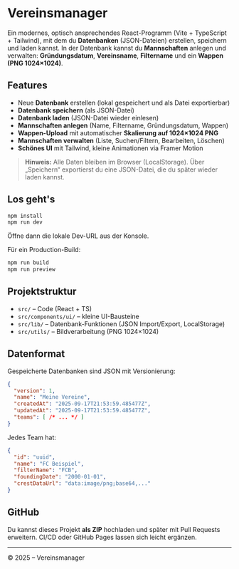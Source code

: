 # Vereinsmanager

Ein modernes, optisch ansprechendes React-Programm (Vite + TypeScript + Tailwind), mit dem du **Datenbanken** (JSON-Dateien) erstellen, speichern und laden kannst. In der Datenbank kannst du **Mannschaften** anlegen und verwalten: **Gründungsdatum**, **Vereinsname**, **Filtername** und ein **Wappen (PNG 1024×1024)**.

## Features
- Neue **Datenbank** erstellen (lokal gespeichert und als Datei exportierbar)
- **Datenbank speichern** (als JSON-Datei)
- **Datenbank laden** (JSON-Datei wieder einlesen)
- **Mannschaften anlegen** (Name, Filtername, Gründungsdatum, Wappen)
- **Wappen-Upload** mit automatischer **Skalierung auf 1024×1024 PNG**
- **Mannschaften verwalten** (Liste, Suchen/Filtern, Bearbeiten, Löschen)
- **Schönes UI** mit Tailwind, kleine Animationen via Framer Motion

> **Hinweis:** Alle Daten bleiben im Browser (LocalStorage). Über „Speichern“ exportierst du eine JSON-Datei, die du später wieder laden kannst.

## Los geht's

```bash
npm install
npm run dev
```
Öffne dann die lokale Dev-URL aus der Konsole.

Für ein Production-Build:
```bash
npm run build
npm run preview
```

## Projektstruktur
- `src/` – Code (React + TS)
- `src/components/ui/` – kleine UI-Bausteine
- `src/lib/` – Datenbank-Funktionen (JSON Import/Export, LocalStorage)
- `src/utils/` – Bildverarbeitung (PNG 1024×1024)

## Datenformat
Gespeicherte Datenbanken sind JSON mit Versionierung:
```json
{
  "version": 1,
  "name": "Meine Vereine",
  "createdAt": "2025-09-17T21:53:59.485477Z",
  "updatedAt": "2025-09-17T21:53:59.485477Z",
  "teams": [ /* ... */ ]
}
```

Jedes Team hat:
```json
{
  "id": "uuid",
  "name": "FC Beispiel",
  "filterName": "FCB",
  "foundingDate": "2000-01-01",
  "crestDataUrl": "data:image/png;base64,..."
}
```

## GitHub
Du kannst dieses Projekt **als ZIP** hochladen und später mit Pull Requests erweitern. CI/CD oder GitHub Pages lassen sich leicht ergänzen.

---
© 2025 – Vereinsmanager